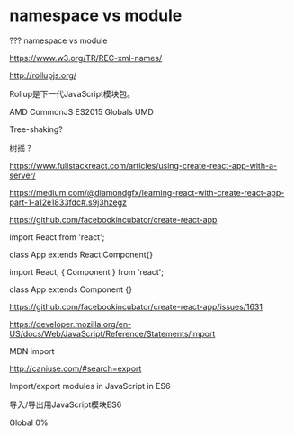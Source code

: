 # namespace vs module


??? namespace vs module

https://www.w3.org/TR/REC-xml-names/

http://rollupjs.org/

Rollup是下一代JavaScript模块包。

AMD  CommonJS  ES2015  Globals  UMD  



Tree-shaking?

树摇？



https://www.fullstackreact.com/articles/using-create-react-app-with-a-server/

https://medium.com/@diamondgfx/learning-react-with-create-react-app-part-1-a12e1833fdc#.s9j3hzegz


https://github.com/facebookincubator/create-react-app


import React from 'react';

class App extends React.Component{}


import React, { Component } from 'react';

class App extends Component {}



https://github.com/facebookincubator/create-react-app/issues/1631


https://developer.mozilla.org/en-US/docs/Web/JavaScript/Reference/Statements/import

MDN import











http://caniuse.com/#search=export

Import/export modules in JavaScript in ES6

导入/导出用JavaScript模块ES6

Global  0%


















